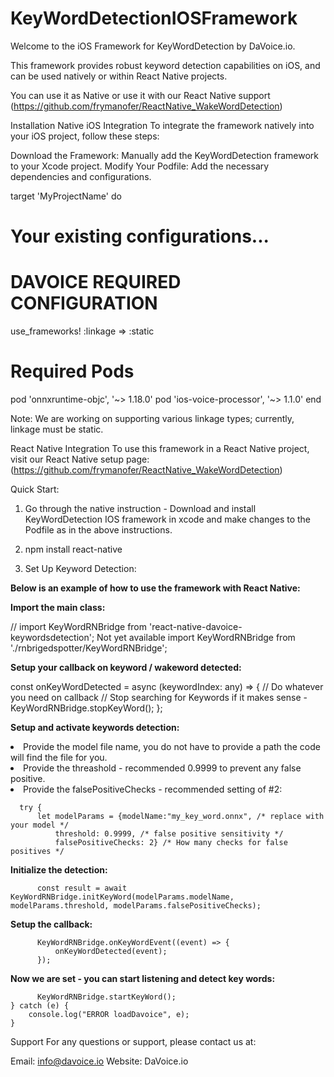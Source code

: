 # KeyWordDetectionIOSFramework

Welcome to the iOS Framework for KeyWordDetection by DaVoice.io.

This framework provides robust keyword detection capabilities on iOS, and can be used natively or within React Native projects.

You can use it as Native or use it with our React Native support (https://github.com/frymanofer/ReactNative_WakeWordDetection)

Installation
Native iOS Integration
To integrate the framework natively into your iOS project, follow these steps:

Download the Framework: Manually add the KeyWordDetection framework to your Xcode project.
Modify Your Podfile: Add the necessary dependencies and configurations.

target 'MyProjectName' do
  # Your existing configurations...

  # DAVOICE REQUIRED CONFIGURATION
  use_frameworks! :linkage => :static

  # Required Pods
  pod 'onnxruntime-objc', '~> 1.18.0'
  pod 'ios-voice-processor', '~> 1.1.0'
end

Note: We are working on supporting various linkage types; currently, linkage must be static.

React Native Integration
To use this framework in a React Native project, visit our React Native setup page: (https://github.com/frymanofer/ReactNative_WakeWordDetection)

Quick Start:
1. Go through the native instruction - Download and install KeyWordDetection IOS framework in xcode and make changes to the Podfile as in the above instructions.
2. npm install react-native

3. Set Up Keyword Detection:

<strong>Below is an example of how to use the framework with React Native:

Import the main class:</strong>

  // import KeyWordRNBridge from 'react-native-davoice-keywordsdetection'; Not yet available
  import KeyWordRNBridge from './rnbrigedspotter/KeyWordRNBridge';

<strong>Setup your callback on keyword / wakeword detected:</strong>

  const onKeyWordDetected = async (keywordIndex: any) => {
    // Do whatever you need on callback
    // Stop searching for Keywords if it makes sense - KeyWordRNBridge.stopKeyWord();
  };

<strong>Setup and activate keywords detection:</strong> 
  <li>Provide the model file name, you do not have to provide a path the code will find the file for you.</li>
  <li>Provide the threashold - recommended 0.9999 to prevent any false positive.</li>
  <li>Provide the falsePositiveChecks - recommended setting of #2:</li>

      try {
          let modelParams = {modelName:"my_key_word.onnx", /* replace with your model */ 
              threshold: 0.9999, /* false positive sensitivity */ 
              falsePositiveChecks: 2} /* How many checks for false positives */
<strong>Initialize the detection:</strong>

          const result = await KeyWordRNBridge.initKeyWord(modelParams.modelName, modelParams.threshold, modelParams.falsePositiveChecks);
<strong>Setup the callback:</strong>

          KeyWordRNBridge.onKeyWordEvent((event) => {
              onKeyWordDetected(event);
          });
<strong>Now we are set - you can start listening and detect key words:</strong>

          KeyWordRNBridge.startKeyWord();
    } catch (e) {
        console.log("ERROR loadDavoice", e);
    }
</ul>

Support
For any questions or support, please contact us at:

Email: info@davoice.io
Website: DaVoice.io

